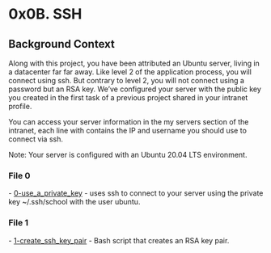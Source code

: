 <h1> 0x0B. SSH </h1>

<h2> Background Context </h2>

<p> Along with this project, you have been attributed an Ubuntu server, living in a datacenter far far away. Like level 2 of the application process, you will connect using ssh. But contrary to level 2, you will not connect using a password but an RSA key. We’ve configured your server with the public key you created in the first task of a previous project shared in your intranet profile.

You can access your server information in the my servers section of the intranet, each line with contains the IP and username you should use to connect via ssh.

Note: Your server is configured with an Ubuntu 20.04 LTS environment.</p>

<h3> File 0 </h3>
- <a href=""> 0-use_a_private_key</a> - uses ssh to connect to your server using the private key ~/.ssh/school with the user ubuntu.

<h3> File 1 </h3>
- <a href="./1-create_ssh_key_pair">1-create_ssh_key_pair</a> - Bash script that creates an RSA key pair.
